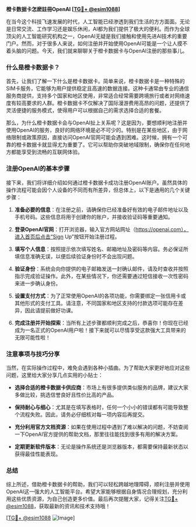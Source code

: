 **橙卡数据卡怎麽註冊OpenAI [[TG💪+ @esim1088](https://t.me/s/esim1088)]**

在当今这个科技飞速发展的时代，人工智能已经渗透到我们生活的方方面面。无论是日常交流、工作学习还是娱乐休闲，AI都为我们提供了极大的便利。而作为全球顶尖的人工智能研究机构之一，OpenAI无疑是我们接触和使用先进AI技术的重要门户。然而，对于很多人来说，如何注册并开始使用OpenAI可能是一个让人摸不着头脑的问题。今天，我们就来聊聊关于橙卡数据卡与OpenAI注册的那些事儿。

### 什么是橙卡数据卡？

首先，让我们了解一下什么是橙卡数据卡。简单来说，橙卡数据卡是一种特殊的SIM卡服务，它能够为用户提供稳定且高速的数据连接。这种卡通常由专业的通信服务商提供，支持多个国家和地区使用，非常适合经常需要跨境旅行或者对网络速度有较高要求的人群。橙卡数据卡不仅解决了国际漫游费用高昂的问题，还提供了灵活便捷的服务模式，使得用户可以根据自己的需求选择合适的套餐。

那么，为什么橙卡数据卡会与OpenAI扯上关系呢？这是因为，要想顺利地注册并使用OpenAI的服务，良好的网络环境是必不可少的。特别是在某些地区，由于网络限制或政策原因，直接访问OpenAI官网可能会遇到困难。这时候，拥有一个可靠的橙卡数据卡就显得尤为重要了。它可以帮助你突破地域限制，确保你在任何地方都能享受到流畅的互联网体验。

### 注册OpenAI的基本步骤

接下来，我们将详细介绍如何通过橙卡数据卡成功注册OpenAI账户。虽然具体的操作流程可能会因个人设备的不同而有所差异，但总体上，以下是通用的几个关键步骤：

1. **准备必要的信息**：在注册之前，请确保你已经准备好有效的电子邮件地址以及手机号码。这些信息将用于创建你的账户，并接收验证码等重要通知。

2. **登录OpenAI官网**：打开浏览器，输入官方网站网址（https://openai.com），进入首页后点击“Sign Up”按钮开始注册过程。

3. **填写个人信息**：按照提示依次填写姓名、邮箱地址及密码等内容。务必保证所填信息准确无误，以便后续验证身份时不会出现问题。

4. **验证身份**：系统会向你提供的电子邮箱发送一封确认邮件，请及时查收并按照指示完成验证操作。此外，在某些情况下，你还需要通过短信接收一次性密码来进一步确认身份。

5. **设置支付方式**：为了正常使用OpenAI的各项功能，你需要绑定一张信用卡或其他形式的支付工具。请注意，不同国家和地区支持的付款选项可能存在差异，因此请提前做好功课。

6. **完成注册并开始探索**：当所有上述步骤都顺利完成之后，恭喜你！你现在已经成为一名正式的OpenAI用户啦！接下来就可以尽情享受这款强大工具带来的无限可能性啦！

### 注意事项与技巧分享

当然，在实际操作过程中，难免会遇到各种小插曲。为了帮助大家更好地应对这些问题，这里给大家分享几点实用的小贴士：

- **选择合适的橙卡数据卡供应商**：市场上有很多提供类似服务的品牌，建议大家多做比较，挑选信誉良好且性价比高的产品。
  
- **保持耐心与细心**：尤其是在填写表格时，任何一个小小的错误都有可能导致整个流程失败。因此，请务必仔细核对每一项内容后再提交。

- **充分利用官方文档资源**：如果在使用过程中遇到了难以解决的问题，不妨查阅一下OpenAI官方提供的帮助文档，那里往往能找到很多有用的解决方案。

- **定期更新软件版本**：无论是操作系统还是浏览器版本，都需要保持最新状态以获得最佳性能表现。

### 总结

综上所述，借助橙卡数据卡的帮助，我们可以轻松跨越地理障碍，顺利注册并使用OpenAI这一强大的人工智能平台。希望大家能够根据自身情况合理规划，充分利用这些优质资源，为自己创造更多价值。最后再次提醒大家，记得关注[TG💪+ @esim1088](https://t.me/s/esim1088)，获取最新的资讯和技术支持哦！

[[TG💪+ @esim1088](https://t.me/s/esim1088) ![Image](https://i.postimg.cc/4NQfJmqS/Snipaste-2025-05-13-00-14-12.png)]